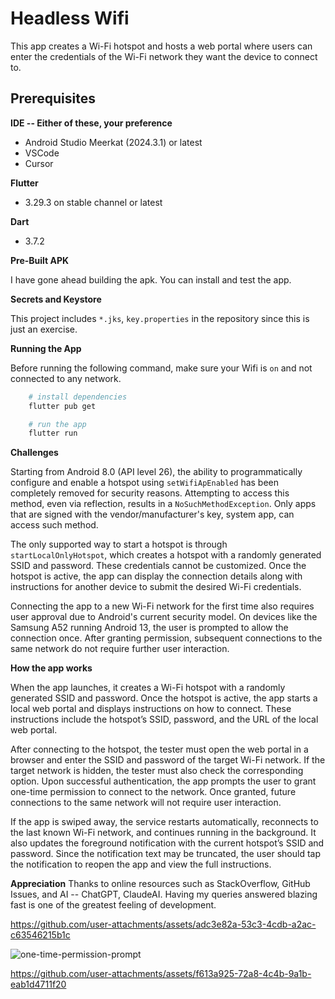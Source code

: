 # Headless Wifi

This app creates a Wi-Fi hotspot and hosts a web portal where users can enter the credentials of the Wi-Fi network they want the device to connect to.

## Prerequisites

**IDE -- Either of these, your preference**
 - Android Studio Meerkat (2024.3.1) or latest
 - VSCode
 - Cursor

**Flutter**
- 3.29.3 on stable channel or latest

**Dart**
- 3.7.2

**Pre-Built APK**

I have gone ahead building the apk. You can install and test the app.


**Secrets and Keystore**

This project includes `*.jks`, `key.properties` in the repository since this is just an exercise.

**Running the App**

Before running the following command, make sure your Wifi is `on` and not connected to any network.

```sh
    # install dependencies
    flutter pub get

    # run the app
    flutter run
```

**Challenges**

Starting from Android 8.0 (API level 26), the ability to programmatically configure and enable a hotspot using `setWifiApEnabled` has been completely removed for security reasons. Attempting to access this method, even via reflection, results in a `NoSuchMethodException`. Only apps that are signed with the vendor/manufacturer's key, system app, can access such method.

The only supported way to start a hotspot is through `startLocalOnlyHotspot`, which creates a hotspot with a randomly generated SSID and password. These credentials cannot be customized. Once the hotspot is active, the app can display the connection details along with instructions for another device to submit the desired Wi-Fi credentials.

Connecting the app to a new Wi-Fi network for the first time also requires user approval due to Android's current security model. On devices like the Samsung A52 running Android 13, the user is prompted to allow the connection once. After granting permission, subsequent connections to the same network do not require further user interaction. 


**How the app works**

When the app launches, it creates a Wi-Fi hotspot with a randomly generated SSID and password. Once the hotspot is active, the app starts a local web portal and displays instructions on how to connect. These instructions include the hotspot’s SSID, password, and the URL of the local web portal.

After connecting to the hotspot, the tester must open the web portal in a browser and enter the SSID and password of the target Wi-Fi network. If the target network is hidden, the tester must also check the corresponding option. Upon successful authentication, the app prompts the user to grant one-time permission to connect to the network. Once granted, future connections to the same network will not require user interaction.

If the app is swiped away, the service restarts automatically, reconnects to the last known Wi-Fi network, and continues running in the background. It also updates the foreground notification with the current hotspot’s SSID and password. Since the notification text may be truncated, the user should tap the notification to reopen the app and view the full instructions.

**Appreciation**
Thanks to online resources such as StackOverflow, GitHub Issues, and AI -- ChatGPT, ClaudeAI. Having my queries answered blazing fast is one of the greatest feeling of development.
 

https://github.com/user-attachments/assets/adc3e82a-53c3-4cdb-a2ac-c63546215b1c

![one-time-permission-prompt](https://github.com/user-attachments/assets/9704336e-d032-4ab1-bb2c-6d35bd71b217)



https://github.com/user-attachments/assets/f613a925-72a8-4c4b-9a1b-eab1d4711f20


